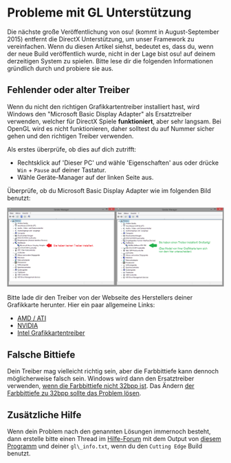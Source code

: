 # Probleme mit GL Unterstützung

Die nächste große Veröffentlichung von osu! (kommt in August-September 2015) entfernt die DirectX Unterstützung, um unser Framework zu vereinfachen. Wenn du diesen Artikel siehst, bedeutet es, dass du, wenn der neue Build veröffentlich wurde, nicht in der Lage bist osu! auf deinem derzeitigen System zu spielen. Bitte lese dir die folgenden Informationen gründlich durch und probiere sie aus.

## Fehlender oder alter Treiber

Wenn du nicht den richtigen Grafikkartentreiber installiert hast, wird Windows den "Microsoft Basic Display Adapter" als Ersatztreiber verwenden, welcher für DirectX Spiele **funktioniert**, aber sehr langsam. Bei OpenGL wird es nicht funktionieren, daher solltest du auf Nummer sicher gehen und den richtigen Treiber verwenden.

Als erstes überprüfe, ob dies auf dich zutrifft:

- Rechtsklick auf 'Dieser PC' und wähle 'Eigenschaften' aus oder drücke `Win` + `Pause` auf deiner Tastatur.
- Wähle Geräte-Manager auf der linken Seite aus.

Überprüfe, ob du Microsoft Basic Display Adapter wie im folgenden Bild benutzt:

![Geräte-Manager](img/devicemanager-DE.png "Geräte-Manager")

Bitte lade dir den Treiber von der Webseite des Herstellers deiner Grafikkarte herunter. Hier ein paar allgemeine Links:

- [AMD / ATI](https://amd.com/de/support)
- [NVIDIA](https://nvidia.de/Download/index.aspx?lang=de)
- [Intel Grafikkartentreiber](https://downloadcenter.intel.com/de/product/81500/Intel-HD-Grafik-3000)

## Falsche Bittiefe

Dein Treiber mag vielleicht richtig sein, aber die Farbbittiefe kann dennoch möglicherweise falsch sein. Windows wird dann den Ersatztreiber verwenden, [wenn die Farbbittiefe nicht 32bpp ist](https://opengl.org/discussion_boards/showthread.php/145008-Why-my-OpenGL-program-uses-Microsoft-GDI-renderer-instead-of-my-GeForce-5200). Das Ändern [der Farbbittiefe zu 32bpp sollte das Problem lösen](https://support.microsoft.com/de-de/windows/erreichen-der-besten-anzeigeeigenschaften-f%C3%BCr-ihren-bildschirm-c7e01f63-9b51-2b23-0a0f-6b965af015a9).

## Zusätzliche Hilfe

Wenn dein Problem nach den genannten Lösungen immernoch besteht, dann erstelle bitte einen Thread im [Hilfe-Forum](https://osu.ppy.sh/community/forums/5) mit dem Output von [diesem Programm](http://realtech-vr.com/home/glview) und deiner `gl\_info.txt`, wenn du den `Cutting Edge` Build benutzt.
